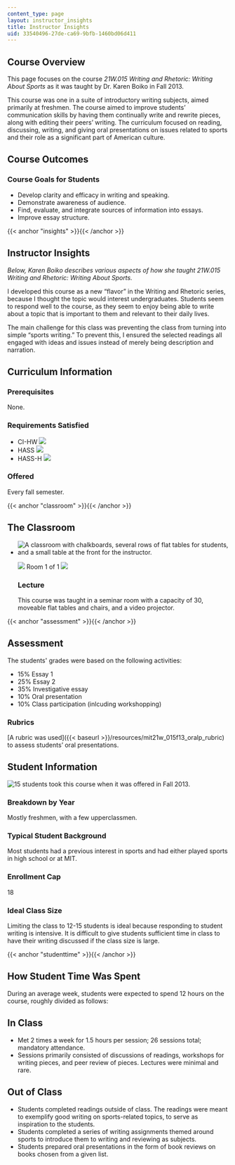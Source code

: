 ```yaml
---
content_type: page
layout: instructor_insights
title: Instructor Insights
uid: 33540496-27de-ca69-9bfb-1460bd06d411
---
```


Course Overview
---------------

This page focuses on the course _21W.015 Writing and Rhetoric: Writing About Sports_ as it was taught by Dr. Karen Boiko in Fall 2013.

This course was one in a suite of introductory writing subjects, aimed primarily at freshmen. The course aimed to improve students’ communication skills by having them continually write and rewrite pieces, along with editing their peers’ writing. The curriculum focused on reading, discussing, writing, and giving oral presentations on issues related to sports and their role as a significant part of American culture.

Course Outcomes
---------------

### Course Goals for Students

*   Develop clarity and efficacy in writing and speaking.
*   Demonstrate awareness of audience.
*   Find, evaluate, and integrate sources of information into essays.
*   Improve essay structure.

{{< anchor "insights" >}}{{< /anchor >}}

Instructor Insights
-------------------

_Below, Karen Boiko describes various aspects of how she taught _21W.015 Writing and Rhetoric: Writing About Sports_._

I developed this course as a new “flavor” in the Writing and Rhetoric series, because I thought the topic would interest undergraduates. Students seem to respond well to the course, as they seem to enjoy being able to write about a topic that is important to them and relevant to their daily lives.

The main challenge for this class was preventing the class from turning into simple “sports writing.” To prevent this, I ensured the selected readings all engaged with ideas and issues instead of merely being description and narration.

Curriculum Information
----------------------

### Prerequisites

None.

### Requirements Satisfied

*   CI-HW ![](/images/educator/icon-question-cihw.png)
*   HASS ![](/images/educator/icon-question-hass.png)
*   HASS-H ![](/images/educator/icon-question-hass-h.png)

### Offered

Every fall semester.

{{< anchor "classroom" >}}{{< /anchor >}}

The Classroom
-------------

*   ![A classroom with chalkboards, several rows of flat tables for students, and a small table at the front for the instructor.](BASEURL_PLACEHOLDER/resources/21w-015_classroom-1)
    
    ![](/images/educator/classroom_prev_dim.png) Room 1 of 1 ![](/images/educator/classroom_next_dim.png)
    
    ### Lecture
    
    This course was taught in a seminar room with a capacity of 30, moveable flat tables and chairs, and a video projector.
    

{{< anchor "assessment" >}}{{< /anchor >}}

Assessment
----------

The students' grades were based on the following activities:

- 15% Essay 1
- 25% Essay 2
- 35% Investigative essay
- 10% Oral presentation
- 10% Class participation (inlcuding workshopping)


### Rubrics
[A rubric was used]({{< baseurl >}}/resources/mit21w_015f13_oralp_rubric) to assess students’ oral presentations.

Student Information
-------------------

![15 students took this course when it was offered in Fall 2013.](BASEURL_PLACEHOLDER/resources/21w-015_stat-students)

### Breakdown by Year

Mostly freshmen, with a few upperclassmen.

### Typical Student Background

Most students had a previous interest in sports and had either played sports in high school or at MIT.

### Enrollment Cap

18

### Ideal Class Size

Limiting the class to 12-15 students is ideal because responding to student writing is intensive. It is difficult to give students sufficient time in class to have their writing discussed if the class size is large.

{{< anchor "studenttime" >}}{{< /anchor >}}

How Student Time Was Spent
--------------------------

During an average week, students were expected to spend 12 hours on the course, roughly divided as follows:

In Class
--------

*   Met 2 times a week for 1.5 hours per session; 26 sessions total; mandatory attendance.
*   Sessions primarily consisted of discussions of readings, workshops for writing pieces, and peer review of pieces. Lectures were minimal and rare.

Out of Class
------------

*   Students completed readings outside of class. The readings were meant to exemplify good writing on sports-related topics, to serve as inspiration to the students.
*   Students completed a series of writing assignments themed around sports to introduce them to writing and reviewing as subjects.
*   Students prepared oral presentations in the form of book reviews on books chosen from a given list.